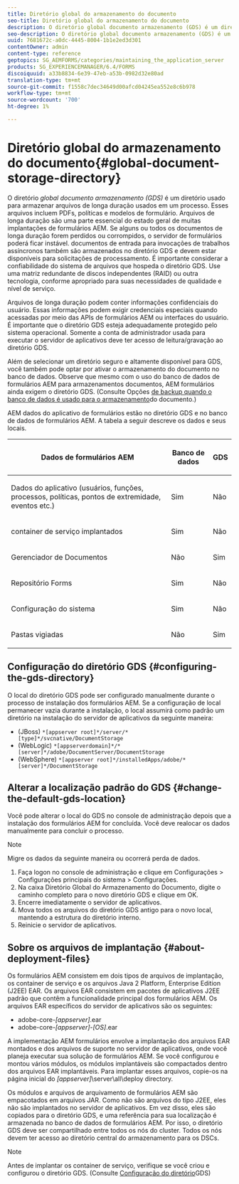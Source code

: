 ```yaml
---
title: Diretório global do armazenamento do documento
seo-title: Diretório global do armazenamento do documento
description: O diretório global documento armazenamento (GDS) é um diretório usado para armazenar arquivos de longa duração usados em um processo.
seo-description: O diretório global documento armazenamento (GDS) é um diretório usado para armazenar arquivos de longa duração usados em um processo.
uuid: 7681672c-a0dc-4445-8004-1b1e2ed3d301
contentOwner: admin
content-type: reference
geptopics: SG_AEMFORMS/categories/maintaining_the_application_server
products: SG_EXPERIENCEMANAGER/6.4/FORMS
discoiquuid: a33b8834-6e39-47eb-a53b-0982d32e80ad
translation-type: tm+mt
source-git-commit: f1558c7dec34649d00afcd04245ea552e8c6b978
workflow-type: tm+mt
source-wordcount: '700'
ht-degree: 1%

---
```



# Diretório global do armazenamento do documento{#global-document-storage-directory}

O diretório *global documento armazenamento (GDS)* é um diretório usado para armazenar arquivos de longa duração usados em um processo. Esses arquivos incluem PDFs, políticas e modelos de formulário. Arquivos de longa duração são uma parte essencial do estado geral de muitas implantações de formulários AEM. Se alguns ou todos os documentos de longa duração forem perdidos ou corrompidos, o servidor de formulários poderá ficar instável. documentos de entrada para invocações de trabalhos assíncronos também são armazenados no diretório GDS e devem estar disponíveis para solicitações de processamento. É importante considerar a confiabilidade do sistema de arquivos que hospeda o diretório GDS. Use uma matriz redundante de discos independentes (RAID) ou outra tecnologia, conforme apropriado para suas necessidades de qualidade e nível de serviço.

Arquivos de longa duração podem conter informações confidenciais do usuário. Essas informações podem exigir credenciais especiais quando acessadas por meio das APIs de formulários AEM ou interfaces do usuário. É importante que o diretório GDS esteja adequadamente protegido pelo sistema operacional. Somente a conta de administrador usada para executar o servidor de aplicativos deve ter acesso de leitura/gravação ao diretório GDS.

Além de selecionar um diretório seguro e altamente disponível para GDS, você também pode optar por ativar o armazenamento do documento no banco de dados. Observe que mesmo com o uso do banco de dados de formulários AEM para armazenamentos documentos, AEM formulários ainda exigem o diretório GDS. (Consulte Opções [de backup quando o banco de dados é usado para o armazenamento](/help/forms/using/admin-help/files-back-recover.md#backup-options-when-database-is-used-for-document-storage)do documento.)

AEM dados do aplicativo de formulários estão no diretório GDS e no banco de dados de formulários AEM. A tabela a seguir descreve os dados e seus locais.

<table> 
 <thead> 
  <tr> 
   <th><p>Dados de formulários AEM</p></th> 
   <th><p>Banco de dados</p></th> 
   <th><p>GDS</p></th> 
  </tr> 
 </thead> 
 <tbody>
  <tr> 
   <td><p>Dados do aplicativo (usuários, funções, processos, políticas, pontos de extremidade, eventos etc.)</p></td> 
   <td><p>Sim</p></td> 
   <td><p>Não</p></td> 
  </tr> 
  <tr> 
   <td><p>container de serviço implantados</p></td> 
   <td><p>Sim</p></td> 
   <td><p>Não</p></td> 
  </tr> 
  <tr> 
   <td><p>Gerenciador de Documentos </p></td> 
   <td><p>Não</p></td> 
   <td><p>Sim</p></td> 
  </tr> 
  <tr> 
   <td><p>Repositório Forms</p></td> 
   <td><p>Sim</p></td> 
   <td><p>Não</p></td> 
  </tr> 
  <tr> 
   <td><p>Configuração do sistema</p></td> 
   <td><p>Sim</p></td> 
   <td><p>Não</p></td> 
  </tr> 
  <tr> 
   <td><p>Pastas vigiadas</p></td> 
   <td><p>Não</p></td> 
   <td><p>Sim</p></td> 
  </tr> 
 </tbody> 
</table>

## Configuração do diretório GDS {#configuring-the-gds-directory}

O local do diretório GDS pode ser configurado manualmente durante o processo de instalação dos formulários AEM. Se a configuração de local permanecer vazia durante a instalação, o local assumirá como padrão um diretório na instalação do servidor de aplicativos da seguinte maneira:

* (JBoss) `*[appserver root]*/server/*[type]*/svcnative/DocumentStorage`
* (WebLogic) `*[appserverdomain]*/*[server]*/adobe/DocumentServer/DocumentStorage`
* (WebSphere) `*[appserver root]*/installedApps/adobe/*[server]*/DocumentStorage`

## Alterar a localização padrão do GDS {#change-the-default-gds-location}

Você pode alterar o local do GDS no console de administração depois que a instalação dos formulários AEM for concluída. Você deve realocar os dados manualmente para concluir o processo.

>[!NOTE]
>
>Migre os dados da seguinte maneira ou ocorrerá perda de dados.

1. Faça logon no console de administração e clique em Configurações > Configurações principais do sistema > Configurações.
1. Na caixa Diretório Global do Armazenamento do Documento, digite o caminho completo para o novo diretório GDS e clique em OK.
1. Encerre imediatamente o servidor de aplicativos.
1. Mova todos os arquivos do diretório GDS antigo para o novo local, mantendo a estrutura do diretório interno.
1. Reinicie o servidor de aplicativos.

## Sobre os arquivos de implantação {#about-deployment-files}

Os formulários AEM consistem em dois tipos de arquivos de implantação, os container de serviço e os arquivos Java 2 Platform, Enterprise Edition (J2EE) EAR. Os arquivos EAR consistem em pacotes de aplicativos J2EE padrão que contêm a funcionalidade principal dos formulários AEM. Os arquivos EAR específicos do servidor de aplicativos são os seguintes:

* adobe-core-*[appserver]*.ear
* adobe-core-*[appserver]*-*[OS]*.ear

A implementação AEM formulários envolve a implantação dos arquivos EAR montados e dos arquivos de suporte no servidor de aplicativos, onde você planeja executar sua solução de formulários AEM. Se você configurou e montou vários módulos, os módulos implantáveis são compactados dentro dos arquivos EAR implantáveis. Para implantar esses arquivos, copie-os na página inicial do *[appserver]*\server\all\deploy directory.

Os módulos e arquivos de arquivamento de formulários AEM são empacotados em arquivos JAR. Como não são arquivos do tipo J2EE, eles não são implantados no servidor de aplicativos. Em vez disso, eles são copiados para o diretório GDS, e uma referência para sua localização é armazenada no banco de dados de formulários AEM. Por isso, o diretório GDS deve ser compartilhado entre todos os nós do cluster. Todos os nós devem ter acesso ao diretório central do armazenamento para os DSCs.

>[!NOTE]
>
>Antes de implantar os container de serviço, verifique se você criou e configurou o diretório GDS. (Consulte [Configuração do diretório](global-document-storage-directory.md#configuring-the-gds-directory)GDS)


